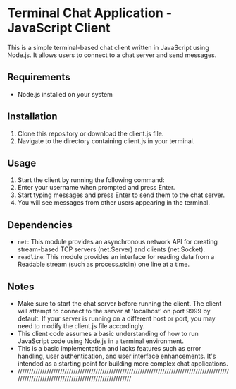 # Terminal Chat Application - JavaScript Client

This is a simple terminal-based chat client written in JavaScript using Node.js. It allows users to connect to a chat server and send messages.

## Requirements

- Node.js installed on your system

## Installation

1. Clone this repository or download the client.js file.
2. Navigate to the directory containing client.js in your terminal.

## Usage

1. Start the client by running the following command:
2. Enter your username when prompted and press Enter.
3. Start typing messages and press Enter to send them to the chat server.
4. You will see messages from other users appearing in the terminal.

## Dependencies

- `net`: This module provides an asynchronous network API for creating stream-based TCP servers (net.Server) and clients (net.Socket).
- `readline`: This module provides an interface for reading data from a Readable stream (such as process.stdin) one line at a time.

## Notes

- Make sure to start the chat server before running the client. The client will attempt to connect to the server at 'localhost' on port 9999 by default. If your server is running on a different host or port, you may need to modify the client.js file accordingly.
- This client code assumes a basic understanding of how to run JavaScript code using Node.js in a terminal environment.
- This is a basic implementation and lacks features such as error handling, user authentication, and user interface enhancements. It's intended as a starting point for building more complex chat applications.
- //////////////////////////////////////////////////////////////////////////////////////////////////////////////////////////////////////////////////


